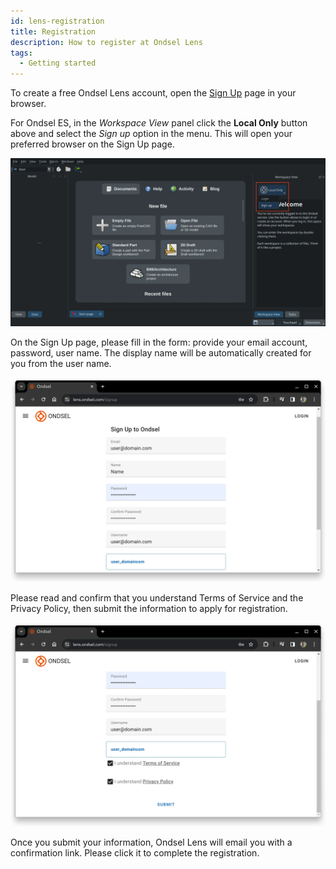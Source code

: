```yaml
---
id: lens-registration
title: Registration
description: How to register at Ondsel Lens
tags:
  - Getting started
---
```


To create a free Ondsel Lens account, open the [Sign Up](https://lens.ondsel.com/signup) page in your browser. 

For Ondsel ES, in the _Workspace View_ panel click the **Local Only** button above and select the _Sign up_ option in the menu. This will open your preferred browser on the Sign Up page.

![](images/lens-web-register-from-workspace-view.webp)

On the Sign Up page, please fill in the form: provide your email account, password, user name. The display name will be automatically created for you from the user name.

![User information](images/lens-web-register-data.webp)

Please read and confirm that you understand Terms of Service and the Privacy Policy, then submit the information to apply for registration.

![ToS and PP checkboxes](images/lens-web-register-tos-pp.webp)

Once you submit your information, Ondsel Lens will email you with a confirmation link. Please click it to complete the registration.